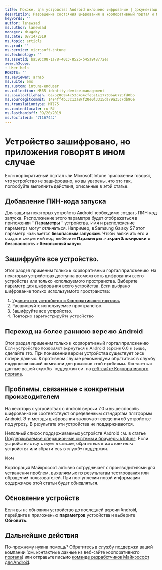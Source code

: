 ```yaml
---
title: Похоже, для устройства Android включено шифрование | Документация Майкрософт
description: Разрешение состояния шифрования в корпоративный портал и Microsoft Intune приложении
keywords: ''
author: lenewsad
ms.author: lanewsad
manager: dougeby
ms.date: 08/14/2019
ms.topic: article
ms.prod: ''
ms.service: microsoft-intune
ms.technology: ''
ms.assetid: ba593c08-1a78-4013-8525-b45a948772ec
searchScope:
- User help
ROBOTS: ''
ms.reviewer: arnab
ms.suite: ems
ms.custom: intune-enduser
ms.collection: M365-identity-device-management
ms.openlocfilehash: 0ec52069c4c53c464cfe5a1e17718ba6725fd0b5
ms.sourcegitcommit: 1494ff4b33c13a87f20e0f3315da79a3567db96e
ms.translationtype: MTE75
ms.contentlocale: ru-RU
ms.lasthandoff: 09/20/2019
ms.locfileid: "71167442"
---
```

# <a name="device-encrypted-but-apps-say-otherwise"></a>Устройство зашифровано, но приложения говорят в ином случае

Если корпоративный портал или Microsoft Intune приложении говорят, что устройство не зашифровано, но вы уверены, что это так, попробуйте выполнить действия, описанные в этой статье.  

## <a name="add-a-startup-pin"></a>Добавление ПИН-кода запуска

Для защиты некоторых устройств Android необходимо создать ПИН-код запуска. Расположение этого параметра будет отображаться в приложении " **Параметры** " устройства. Имя и расположение параметра могут отличаться. Например, в Samsung Galaxy S7 этот параметр называется **безопасным запуском**. Чтобы включить его и создать секретный код, выберите **Параметры** > **экран блокировки и безопасность** > **безопасный запуск**.  

## <a name="encrypt-the-entire-device"></a>Зашифруйте все устройство.

Этот раздел применим только к корпоративный портал приложению. На некоторых устройствах доступна возможность шифрования всего устройства или только используемого пространства. Выберите параметр для шифрования всего устройства. Если выбрано шифрование только используемого пространства:

1. [Удалите это устройство с Корпоративного портала.](unenroll-your-device-from-intune-android.md)
2. Расшифруйте используемое пространство.  
3. Зашифруйте все устройство.  
4. Повторно зарегистрируйте устройство.  

## <a name="downgrade-your-version-of-android"></a>Переход на более раннюю версию Android

Этот раздел применим только к корпоративный портал приложению. Если устройство позволяет вернуться к Android версии 6.0 и выше, сделайте это. При понижении версии устройства существует риск потери данных. В противном случае рекомендуем обратиться в службу поддержки вашей компании для решения этой проблемы. Контактные данные вашей службы поддержки см. на [веб-сайте Корпоративного портала](https://go.microsoft.com/fwlink/?linkid=2010980).  

## <a name="specific-manufacturer-issues"></a>Проблемы, связанные с конкретным производителем

На некоторых устройствах с Android версии 7.0 и выше способы шифрования не соответствуют определенным стандартам платформы Android. Эти методы шифрования заключают сведения об устройстве под угрозу. В результате эти устройства не поддерживаются.

Неполный список поддерживаемых устройств Android см. в статье [Поддерживаемые операционные системы и браузеры в Intune](https://docs.microsoft.com/intune/supported-devices-browsers.md#supported-samsung-knox-standard-devices). Если устройство отсутствует в списке, обратитесь к изготовителю устройства или обратитесь в службу поддержки.

> [!Note]
> Корпорация Майкрософт активно сотрудничает с производителями для устранения проблем, выявляемых по результатам тестирования или обращений пользователей. При поступлении новой информации содержимое этой статьи будет обновляться.

## <a name="update-devices"></a>Обновление устройств

Если вы не обновили устройство до последней версии Android, перейдите к приложению **параметров** устройства и выберите **Обновить**.  

## <a name="next-steps"></a>Дальнейшие действия

По-прежнему нужна помощь? Обратитесь в службу поддержки вашей компании (см. контактные данные на [веб-сайте корпоративного портала](https://go.microsoft.com/fwlink/?linkid=2010980)) или отправьте письмо <a href="mailto:wintunedroidfbk@microsoft.com?subject=I'm having trouble with enrolling my Android device&body=Describe the issue you're experiencing here.">команде разработчиков Майкрософт для Android</a>.  
